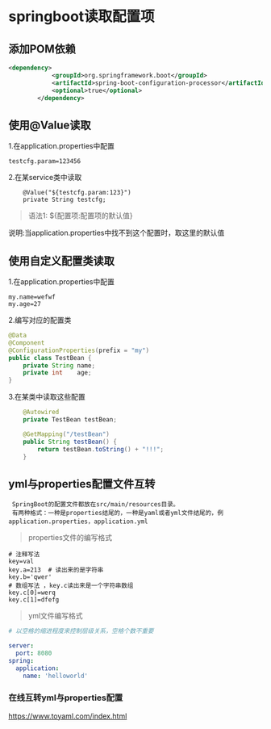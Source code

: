 # springboot读取配置项

## 添加POM依赖
```xml
<dependency>
            <groupId>org.springframework.boot</groupId>
            <artifactId>spring-boot-configuration-processor</artifactId>
            <optional>true</optional>
        </dependency>
```
## 使用@Value读取

1.在application.properties中配置

```
testcfg.param=123456

```
2.在某service类中读取

```
    @Value("${testcfg.param:123}")
    private String testcfg;
```


> 语法1: ${配置项:配置项的默认值}

说明:当application.properties中找不到这个配置时，取这里的默认值



## 使用自定义配置类读取

1.在application.properties中配置

```
my.name=wefwf
my.age=27
```

2.编写对应的配置类

```java
@Data
@Component
@ConfigurationProperties(prefix = "my")
public class TestBean {
    private String name;
    private int    age;
}
```

3.在某类中读取这些配置

```java     
    @Autowired
    private TestBean testBean;

    @GetMapping("/testBean")
    public String testBean() {
        return testBean.toString() + "!!!";
    }
```

## yml与properties配置文件互转

```
 SpringBoot的配置文件都放在src/main/resources目录。
 有两种格式：一种是properties结尾的，一种是yaml或者yml文件结尾的，例application.properties，application.yml
```

> properties文件的编写格式

```
# 注释写法
key=val
key.a=213  # 读出来的是字符串
key.b='qwer'
# 数组写法 ，key.c读出来是一个字符串数组
key.c[0]=werq
key.c[1]=dfefg
```

> yml文件编写格式

```yml
# 以空格的缩进程度来控制层级关系，空格个数不重要

server:
  port: 8080
spring:
  application:
    name: 'helloworld'  

```

### 在线互转yml与properties配置

https://www.toyaml.com/index.html
